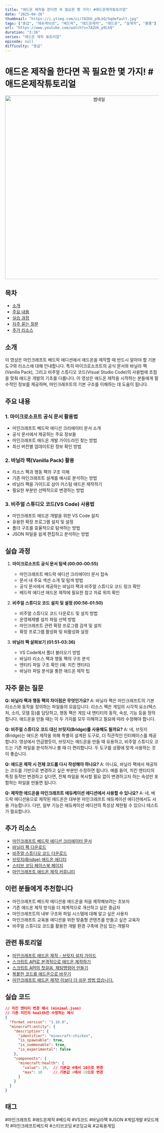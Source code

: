 ```yaml
---
title: "애드온 제작을 한다면 꼭 필요한 몇 가지! #애드온제작튜토리얼"
date: "2025-04-26"
thumbnail: "https://i.ytimg.com/vi/7AZUk_p9LkQ/hqdefault.jpg"
tags: ["중급", "에듀케이션", "베드락", "애드온제작", "애드온", "설계자", "롱폼"]
url: "https://www.youtube.com/watch?v=7AZUk_p9LkQ"
duration: "3:36"
series: "애드온 제작 튜토리얼"
episode: null
difficulty: "중급"
---
```


# 애드온 제작을 한다면 꼭 필요한 몇 가지! #애드온제작튜토리얼

<div align="center">
<img src="https://i.ytimg.com/vi/7AZUk_p9LkQ/hqdefault.jpg" alt="썸네일" width="600"/>
</div>

## 목차
- [소개](#소개)
- [주요 내용](#주요-내용)
- [실습 과정](#실습-과정)
- [자주 묻는 질문](#자주-묻는-질문)
- [추가 리소스](#추가-리소스)

## 소개
이 영상은 마인크래프트 베드락 에디션에서 애드온을 제작할 때 반드시 알아야 할 기본 도구와 리소스에 대해 안내합니다. 특히 마이크로소프트의 공식 문서와 바닐라 팩(Vanilla Pack), 그리고 비주얼 스튜디오 코드(Visual Studio Code)의 사용법에 초점을 맞춰 애드온 개발의 기초를 다룹니다. 이 영상은 애드온 제작을 시작하는 분들에게 필수적인 정보를 제공하며, 마인크래프트의 기본 구조를 이해하는 데 도움이 됩니다.

## 주요 내용

### 1. 마이크로소프트 공식 문서 활용법
- 마인크래프트 베드락 에디션 크리에이터 문서 소개
- 공식 문서에서 제공하는 주요 정보들
- 마인크래프트 애드온 개발 가이드라인 찾는 방법
- 최신 버전별 업데이트된 정보 확인 방법

### 2. 바닐라 팩(Vanilla Pack) 활용
- 리소스 팩과 행동 팩의 구조 이해
- 기존 마인크래프트 설계를 예시로 분석하는 방법
- 바닐라 팩을 가이드로 삼아 커스텀 애드온 제작하기
- 필요한 부분만 선택적으로 변경하는 방법

### 3. 비주얼 스튜디오 코드(VS Code) 사용법
- 마인크래프트 애드온 개발을 위한 VS Code 설치
- 유용한 확장 프로그램 설치 및 설정
- 폴더 구조를 효율적으로 탐색하는 방법
- JSON 파일을 쉽게 편집하고 분석하는 방법

## 실습 과정

1. **마이크로소프트 공식 문서 탐색 (00:00-00:55)**
   - 마인크래프트 베드락 에디션 크리에이터 문서 접속
   - 문서 내 주요 섹션 소개 및 탐색 방법
   - 공식 문서에서 제공하는 바닐라 팩과 비주얼 스튜디오 코드 링크 확인
   - 베드락 에디션 애드온 제작에 필요한 참고 자료 위치 확인

2. **비주얼 스튜디오 코드 설치 및 설정 (00:56-01:50)**
   - 비주얼 스튜디오 코드 다운로드 및 설치 방법
   - 운영체제별 설치 파일 선택 방법
   - 마인크래프트 관련 확장 프로그램 검색 및 설치
   - 확장 프로그램 활성화 및 비활성화 설정

3. **바닐라 팩 살펴보기 (01:51-03:36)**
   - VS Code에서 폴더 불러오기 방법
   - 바닐라 리소스 팩과 행동 팩의 구조 분석
   - 엔티티 파일 구조 확인 (예: 치킨 엔티티)
   - 바닐라 파일 분석을 통한 애드온 제작 팁

## 자주 묻는 질문

**Q: 바닐라 팩과 행동 팩의 차이점은 무엇인가요?**
A: 바닐라 팩은 마인크래프트의 기본 리소스와 동작을 정의하는 파일들의 모음입니다. 리소스 팩은 게임의 시각적 요소(텍스처, 소리, 모델 등)를 담당하고, 행동 팩은 게임 내 엔티티의 동작, 속성, 기능 등을 정의합니다. 애드온을 만들 때는 이 두 가지를 모두 이해하고 필요에 따라 수정해야 합니다.

**Q: 비주얼 스튜디오 코드 대신 브릿지(Bridge)를 사용해도 될까요?**
A: 네, 브릿지(Bridge)는 애드온 제작을 위해 특별히 설계된 도구로, 더 직관적인 인터페이스를 제공합니다. 영상에서 언급했듯이, 브릿지는 애드온을 만들 때 유용하고, 비주얼 스튜디오 코드는 기존 파일을 분석하거나 볼 때 더 편리합니다. 두 도구를 상황에 맞게 사용하는 것이 좋습니다.

**Q: 애드온 제작 시 전체 코드를 다시 작성해야 하나요?**
A: 아니요, 바닐라 팩에서 제공하는 코드를 기반으로 변경하고 싶은 부분만 수정하면 됩니다. 예를 들어, 치킨 엔티티의 특정 동작만 변경하고 싶다면, 전체 파일을 복사할 필요 없이 변경하고자 하는 속성만 포함하는 파일을 만들면 됩니다.

**Q: 제작한 애드온을 마인크래프트 에듀케이션 에디션에서 사용할 수 있나요?**
A: 네, 베드락 에디션용으로 제작된 애드온은 대부분 마인크래프트 에듀케이션 에디션에서도 사용 가능합니다. 다만, 일부 기능은 에듀케이션 에디션의 특성상 제한될 수 있으니 테스트가 필요합니다.

## 추가 리소스

- [마인크래프트 베드락 에디션 크리에이터 문서](https://docs.microsoft.com/ko-kr/minecraft/creator/)
- [바닐라 팩 다운로드](https://docs.microsoft.com/ko-kr/minecraft/creator/documents/downloadvanillaassets)
- [비주얼 스튜디오 코드 다운로드](https://code.visualstudio.com/)
- [브릿지(Bridge) 애드온 에디터](https://bridge-core.app/)
- [스티브 코딩 페이스북 페이지](https://www.facebook.com/stvcoding/)
- [마인크래프트 애드온 제작 커뮤니티](https://discord.gg/minecraft)

## 이런 분들에게 추천합니다

- 마인크래프트 베드락 에디션용 애드온을 처음 제작해보려는 초보자
- 기존 애드온 제작 방식을 더 체계적으로 개선하고 싶은 중급자
- 마인크래프트의 내부 구조와 파일 시스템에 대해 알고 싶은 사용자
- 마인크래프트 교육용 에디션을 위한 맞춤형 콘텐츠를 만들고 싶은 교육자
- 비주얼 스튜디오 코드를 활용한 개발 환경 구축에 관심 있는 개발자

## 관련 튜토리얼

- [마인크래프트 애드온 제작 - 브릿지 설치 가이드](https://youtu.be/L2s8-w8HXIk)
- [스크립트 API로 본격적으로 애드온 제작하기](https://youtu.be/zBVdaQ0AXOY)
- [스크립트 API의 첫걸음, 채팅명령어 만들기](https://youtu.be/xb9Ke_HShU0)
- [복붙한 코드를 애드온으로 바꾸기](https://youtu.be/lZuJxdKgUMg)
- [마인크래프트 애드온 제작! 이보다 더 쉬운 방법 없습니다.](https://youtu.be/reTdVCmNwFY)

## 실습 코드

```json
// 치킨 엔티티 변경 예시 (minimal.json)
// 기존 치킨의 health만 수정하는 예시
{
  "format_version": "1.16.0",
  "minecraft:entity": {
    "description": {
      "identifier": "minecraft:chicken",
      "is_spawnable": true,
      "is_summonable": true,
      "is_experimental": false
    },
    "components": {
      "minecraft:health": {
        "value": 10,  // 기본값 4에서 10으로 변경
        "max": 10     // 기본값 4에서 10으로 변경
      }
    }
  }
}
```

## 태그
#마인크래프트 #애드온제작 #베드락 #VS코드 #바닐라팩 #JSON #게임개발 #모드제작 #마인크래프트베드락 #스티브코딩 #코딩교육 #교육용게임
